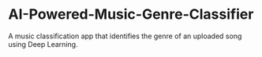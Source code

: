 # AI-Powered-Music-Genre-Classifier
A music classification app that identifies the genre of an uploaded song using Deep Learning.
